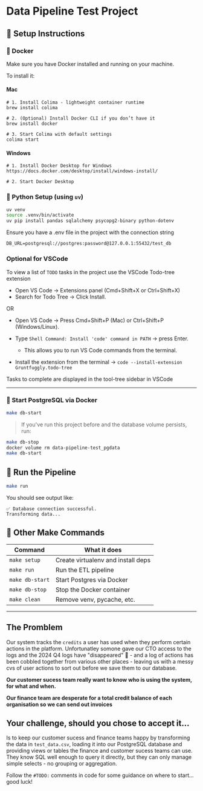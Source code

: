 # Data Pipeline Test Project



## 🔧 Setup Instructions

### 🐳 Docker

Make sure you have Docker installed and running on your machine.

To install it:

#### Mac

```
# 1. Install Colima - lightweight container runtime
brew install colima

# 2. (Optional) Install Docker CLI if you don’t have it
brew install docker

# 3. Start Colima with default settings
colima start
```

#### Windows

```
# 1. Install Docker Desktop for Windows
https://docs.docker.com/desktop/install/windows-install/

# 2. Start Docker Desktop
```

### 🐍 Python Setup (using `uv`)

```bash
uv venv
source .venv/bin/activate
uv pip install pandas sqlalchemy psycopg2-binary python-dotenv
```

Ensure you have a .env file in the project with the connection string

```
DB_URL=postgresql://postgres:password@127.0.0.1:55432/test_db
```

### Optional for VSCode

To view a list of `TODO` tasks in the project use the VSCode Todo-tree extension

- Open VS Code → Extensions panel (Cmd+Shift+X or Ctrl+Shift+X)
- Search for Todo Tree → Click Install.

OR

- Open VS Code → Press Cmd+Shift+P (Mac) or Ctrl+Shift+P (Windows/Linux).
- Type `Shell Command: Install 'code' command in PATH` → press Enter.

  - This allows you to run VS Code commands from the terminal.

- Install the extension from the terminal → `code --install-extension Gruntfuggly.todo-tree`

Tasks to complete are displayed in the tool-tree sidebar in VSCode

---

### 🐘 Start PostgreSQL via Docker

```bash
make db-start
```

> If you've run this project before and the database volume persists, run:

```bash
make db-stop
docker volume rm data-pipeline-test_pgdata
make db-start
```

## 🚀 Run the Pipeline

```bash
make run
```

You should see output like:

```
✅ Database connection successful.
Transforming data...
```

## 🧹 Other Make Commands

| Command         | What it does                       |
| --------------- | ---------------------------------- |
| `make setup`    | Create virtualenv and install deps |
| `make run`      | Run the ETL pipeline               |
| `make db-start` | Start Postgres via Docker          |
| `make db-stop`  | Stop the Docker container          |
| `make clean`    | Remove venv, pycache, etc.         |

---

## The Promblem

Our system tracks the `credits` a user has used when they perform certain actions in the platform.
Unfortunatley somone gave our CTO access to the logs and the 2024 Q4 logs have "disappeared" 🤨 - and a log of actions has been cobbled
together from various other places - leaving us with a messy cvs of user actions to sort out before we save them to our database.

**Our customer sucess team really want to know who is using the system, for what and when.**

**Our finance team are desperate for a total credit balance of each organisation so we can send out invoices**

## Your challenge, should you chose to accept it...

Is to keep our customer sucess and finance teams happy
by transforming the data in `test_data.csv`, loading it into our PostgreSQL database and providing views or tables the finance and
customer sucess teams can use. They know SQL well enough to query it directly, but they can only manage simple selects - no grouping or aggregation.

Follow the `#TODO:` comments in code for some guidance on where to start... good luck!
